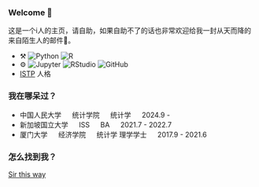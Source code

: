 ### Welcome 👀

这是一个i人的主页，请自助，如果自助不了的话也非常欢迎给我一封从天而降的来自陌生人的邮件🥳。

-   :hammer_and_pick:
    ![Python](https://img.shields.io/badge/-Python-lightgrey?style=plastic&logo=python)
    ![R](https://img.shields.io/badge/-R-grey?style=plastic&logo=r)
-   ⚙️
    ![Jupyter](https://img.shields.io/badge/-Jupyter-lightblue?style=plastic&logo=jupyter)
    ![RStudio](https://img.shields.io/badge/-RStudio-white?style=plastic&logo=rstudio)
    ![GitHub](https://img.shields.io/badge/-GitHub-181717?style=plastic&logo=github)
-   [ISTP](https://www.16personalities.com/ch/istp-%E4%BA%BA%E6%A0%BC) 人格
  


  
### 我在哪呆过？
  - 中国人民大学    &ensp;&ensp;    统计学院    &ensp;&ensp;    统计学    &ensp;&ensp;    2024.9 -
  - 新加坡国立大学    &ensp;&ensp;    ISS    &ensp;&ensp;    BA    &ensp;&ensp;    2021.7 - 2022.7
  - 厦门大学    &ensp;&ensp;    经济学院    &ensp;&ensp;     统计学 理学学士    &ensp;&ensp;    2017.9 - 2021.6

### 怎么找到我？

[Sir this way](mailto:jingyugui1999@163.com)
